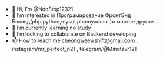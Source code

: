 - 👋 Hi, I’m @NonStop12321
- 👀 I’m interested in Програмирование ФронтЭнд Бэкэнд(php,python,mysql,phpmyadmin,)и многое другое...
- 🌱 I’m currently learning no study
- 💞️ I’m looking to collaborate on Backend developing
- 📫 How to reach me cheongweewshift@gmail.com  ,  instagram/mr_perfect_n21 , telegram/@Minotavr121

<!---
NonStop12321/NonStop12321 is a ✨ special ✨ repository because its `README.md` (this file) appears on your GitHub profile.
You can click the Preview link to take a look at your changes.
--->
